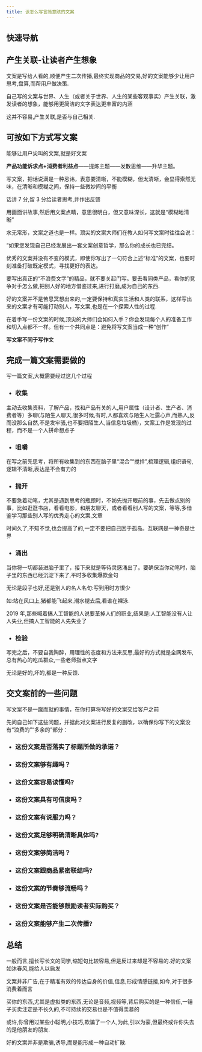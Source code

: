 ```yaml
---
title: 该怎么写言简意赅的文案
---
```


## 快速导航

<TOC />

## 产生关联-让读者产生想象

文案是写给人看的,顺便产生二次传播,最终实现商品的交易,好的文案能够少让用户思考,盘算,而帮用户做决策.

自己写的文案与世界、人生（或者关于世界、人生的某些客观事实）产生关联，激发读者的想象，能够用更简洁的文字表达更丰富的内涵

这并不容易,产生关联,是否与自己相关.

## 可按如下方式写文案

能够让用户尖叫的文案,就是好文案

**产品功能诉求点+消费者利益点**——提炼主题——发散思维——升华主题。

写文案，把话说满是一种忌讳，表意要清晰，不能模糊，但太清晰，会显得索然无味，在清晰和模糊之间，保持一些微妙间的平衡

话讲 7 分,留 3 分给读者思考,并作出反馈

用画面讲故事,然后用文案点睛，意思很明白，但又意味深长，这就是“模糊地清晰”

水无常形，文案之道也是一样。顶尖的文案大师们在教人如何写文案时往往会说：

“如果您发现自己已经发展出一套文案创意哲学，那么你的成长也已完结。

优秀的文案并没有不变的模式，即使你写出了一句符合上述“标准”的文案，也要时刻准备打破既定模式，寻找更好的表达。

要写出真正的“不浪费文字”的精品，就不要关起门写。要去看同类产品，看你的竞争对手怎么做,把别人好的地方借鉴过来,进行打磨,成为自己的东西.

好的文案并不是苦思冥想出来的,一定要保持和真实生活和人类的联系，这样写出来的文案才有可能打动别人，写文案,也是在一个探索人性的过程.

在着手写一份文案的时候,顶尖的大师们会如何入手？你会发现每个人的准备工作和切入点都不一样。但有一个共同点是：避免将写文案当成一种“创作”

**写文案不同于写作文**

## 完成一篇文案需要做的

写一篇文案,大概需要经过这几个过程

- ### 收集

主动去收集资料，了解产品，找和产品有关的人,用户属性（设计者、生产者、消费者等）多聊(与陌生人聊天,很多时候,有时,人都喜欢与陌生人吐露心声,而熟人,反而没那么自然,不是发牢骚,也不要把陌生人,当信息垃圾桶)，文案工作是发现的过程，而不是一个人拼命想点子

- ### 咀嚼

在写之前先思考，将所有收集到的东西在脑子里“混合”“搅拌”,梳理逻辑,组织语句,逻辑不清晰,表达是不会有力的

- ### 抛开

不要急着动笔，尤其是遇到思考的瓶颈时，不妨先抛开眼前的事，先去做点别的事，比如逛逛书店，看看电影，和朋友聊天，或者看看别人写的文案，等等,多借鉴学习那些别人写的优秀走心的文案,文章

时间久了,不知不觉,也会提高了的,一定不要把自己困于孤岛。互联网是一神奇是世界

- ### 涌出

当你将一切都装进脑子里了，接下来就是等待灵感涌出了。要确保当你动笔时，脑子里的东西已经沉淀下来了,平时多收集爆款金句

无论是段子也好,还是别人的名人名句:写到用时方恨少

如:站在风口上,猪都能飞起来,潮水褪去后,看谁在裸泳.

2019 年,那些喊着搞人工智能的人说要革掉人们的职业,结果是:人工智能没有人让人失业,但搞人工智能的人先失业了

- ### 检验

写完之后，不要自我陶醉，用理性的态度和方法来反思,最好的方式就是全网发布,总有热心的吃瓜群众,一些老师指点文字

无论是好的,坏的,都是一种反馈.

## 交文案前的一些问题

写文案不是一蹴而就的事情，在你打算将写好的文案交给客户之前

先问自己如下这些问题，并据此对文案进行反复的删改，以确保你写下的文案没有“浪费的”“多余的”部分：

- ### 这份文案是否落实了标题所做的承诺？
- ### 这份文案够有趣吗？
- ### 这份文案容易读懂吗?
- ### 这份文案具有可信度吗？
- ### 这份文案有说服力吗？
- ### 这份文案足够明确清晰具体吗?
- ### 这份文案够简洁吗？
- ### 这份文案跟商品紧密联结吗?
- ### 这份文案的节奏够流畅吗？
- ### 这份文案是否能够鼓励读者实际购买？
- ### 这份文案能够产生二次传播?

## 总结

一般而言,擅长写长文的同学,缩短句比较容易,但是反过来却是不容易的.好的文案如沐春风,能给人以启发

文案并非广告,在于精准有效的传达自身的价值,信息,形成情感链接,如今,对于很多消费着而言

买你的东西,尤其是虚拟类的东西,无论是音频,视频等,背后购买的是一种信任,一锤子买卖注定是不长久的,不可持续的交易也是不值得羡慕的

或许,你曾用过某些小聪明,小技巧,欺骗了一个人,为此,引以为豪,但最终或许你失去的是他朋友的朋友.

好的文案并非是欺骗,诱导,而是能形成一种自动扩散.

<footer-FooterLink :isShareLink="true" :isDaShang="true" />
